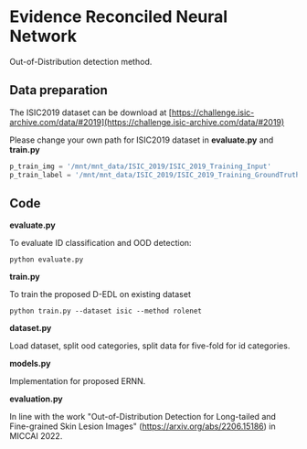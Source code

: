 # Evidence Reconciled Neural Network

Out-of-Distribution detection method.



## Data preparation

The ISIC2019 dataset can be download at [https://challenge.isic-archive.com/data/#2019](https://challenge.isic-archive.com/data/#2019)

Please change your own path for ISIC2019 dataset in **evaluate.py** and **train.py**

```python
p_train_img = '/mnt/mnt_data/ISIC_2019/ISIC_2019_Training_Input'
p_train_label = '/mnt/mnt_data/ISIC_2019/ISIC_2019_Training_GroundTruth.csv'
```



## Code

**evaluate.py**

To evaluate ID classification and OOD detection:

```
python evaluate.py
```

**train.py**

To train the proposed D-EDL on existing dataset

```
python train.py --dataset isic --method rolenet
```

**dataset.py**

Load dataset, split ood categories, split data for five-fold for id categories.

**models.py**

Implementation for proposed ERNN.

**evaluation.py**

In line with the work  "Out-of-Distribution Detection for Long-tailed and Fine-grained Skin Lesion Images" (https://arxiv.org/abs/2206.15186) in MICCAI 2022.


